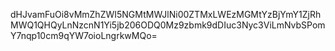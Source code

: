 dHJvamFuOi8vMmZhZWI5NGMtMWJlNi00ZTMxLWEzMGMtYzBjYmY1ZjRhMWQ1QHQyLnNzcnN1Yi5jb206ODQ0Mz9zbmk9dDIuc3Nyc3ViLmNvbSPomY7nqp10cm9qYW7oioLngrkwMQo=